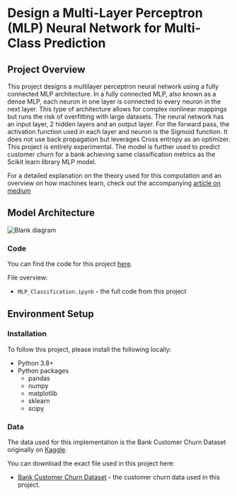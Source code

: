 # Design a Multi-Layer Perceptron (MLP) Neural Network for Multi-Class Prediction
## Project Overview
This project designs a multilayer perceptron neural network using a fully connected MLP architecture. In a fully connected MLP, also known as a dense MLP, each neuron in one layer is connected to every neuron in the next layer. This type of architecture allows for complex nonlinear mappings but runs the risk of overfitting with large datasets.
The neural network has an input layer, 2 hidden layers and an output layer. For the forward pass, the activation function used in each layer and neuron is the Sigmoid function.
It does not use back propagation but leverages Cross entropy as an optimizer. This project is entirely experimental. The model is further used to predict customer churn for a bank achieving same classification metrics as the Scikit learn library MLP model.

For a detailed explanation on the theory used for this computation and an overview on how machines learn, check out the accompanying [article on medium](https://medium.com/@ayoakinkugbe/design-a-multi-layer-perceptron-mlp-neural-network-for-classification-fcd7d6a342e6)

## Model Architecture
![Blank diagram](https://github.com/ayoakin/Multilayer_Perceptron/assets/56697156/e589284b-3e9d-493f-ab8c-357a07615630)



### Code
You can find the code for this project [here](https://github.com/ayoakin/Multilayer_Perceptron/blob/main/MLP_Classification.ipynb).

File overview:

* `MLP_Classification.ipynb` - the full code from this project


## Environment Setup

### Installation
To follow this project, please install the following locally:

* Python 3.8+
* Python packages
  * pandas
  * numpy
  * matplotlib
  * sklearn
  * scipy

### Data

The data used for this implementation is the Bank Customer Churn Dataset originally on [Kaggle](https://www.kaggle.com/datasets/gauravtopre/bank-customer-churn-dataset?select=Bank+Customer+Churn+Prediction.csv).

You can download the exact file used in this project here:

* [Bank Customer Churn Dataset](https://github.com/ayoakin/Multilayer_Perceptron/blob/main/CustomerChurn.csv) - the customer churn data used in this project.

